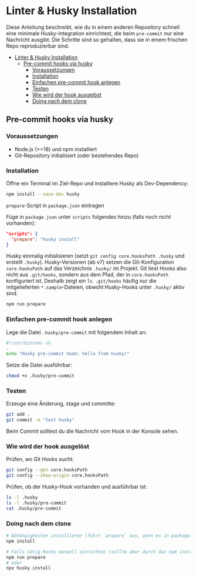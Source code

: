 # Linter & Husky Installation

Diese Anleitung beschreibt, wie du in einem anderen Repository schnell eine minimale Husky-Integration einrichtest, die beim `pre-commit` nur eine Nachricht ausgibt. Die Schritte sind so gehalten, dass sie in einem frischen Repo reproduzierbar sind.

- [Linter \& Husky Installation](#linter--husky-installation)
  - [Pre-commit hooks via husky](#pre-commit-hooks-via-husky)
    - [Voraussetzungen](#voraussetzungen)
    - [Installation](#installation)
    - [Einfachen pre-commit hook anlegen](#einfachen-pre-commit-hook-anlegen)
    - [Testen](#testen)
    - [Wie wird der hook ausgelöst](#wie-wird-der-hook-ausgelöst)
    - [Doing nach dem clone](#doing-nach-dem-clone)

## Pre-commit hooks via husky

### Voraussetzungen
- Node.js (>=18) und npm installiert
- Git-Repository initialisiert (oder bestehendes Repo)

### Installation
   
Öffne ein Terminal im Ziel-Repo und installiere Husky als Dev-Dependency:

```bash
npm install --save-dev husky
```

`prepare`-Script in `package.json` eintragen

Füge in `package.json` unter `scripts` folgendes hinzu (falls noch nicht vorhanden):

```json
"scripts": {
  "prepare": "husky install"
}
```
Husky einmalig initialisieren (setzt `git config core.hooksPath .husky` und erstellt `.husky`). Husky-Versionen (ab v7) setzen die Git-Konfiguration `core.hooksPath` auf das Verzeichnis `.husky/` im Projekt. Git liest Hooks also nicht aus `.git/hooks`, sondern aus dem Pfad, der in `core.hooksPath` konfiguriert ist. Deshalb zeigt ein `ls .git/hooks` häufig nur die mitgelieferten `*.sample`-Dateien, obwohl Husky-Hooks unter `.husky/` aktiv sind.

```bash
npm run prepare
```

### Einfachen pre-commit hook anlegen


Lege die Datei `.husky/pre-commit` mit folgendem Inhalt an:

```sh
#!/usr/bin/env sh
.
echo "Husky pre-commit hook: hello from husky!"
```

Setze die Datei ausführbar:

```bash
chmod +x .husky/pre-commit
```

### Testen

Erzeuge eine Änderung, stage und committe:

```bash
git add .
git commit -m "test husky"
```

Beim Commit solltest du die Nachricht vom Hook in der Konsole sehen.

### Wie wird der hook ausgelöst

Prüfen, wo Git Hooks sucht:

```bash
git config --get core.hooksPath
git config --show-origin core.hooksPath
```

Prüfen, ob der Husky-Hook vorhanden und ausführbar ist:

```bash
ls -l .husky
ls -l .husky/pre-commit
cat .husky/pre-commit
```

### Doing nach dem clone

```bash
# Abhängigkeiten installieren (führt `prepare` aus, wenn es in package.json steht)
npm install

# Falls nötig Husky manuell einrichten (sollte aber durch das npm install erledigt sein)
npm run prepare
# oder
npx husky install
```
